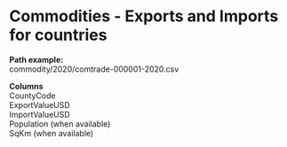 # Commodities - Exports and Imports for countries

**Path example:**  
commodity/2020/comtrade-000001-2020.csv

**Columns**  
CountyCode  
ExportValueUSD  
ImportValueUSD  
Population (when available)  
SqKm (when available)  